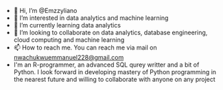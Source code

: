 - 👋 Hi, I’m @Emzzyliano
- 👀 I’m interested in data analytics and machine learning
- 🌱 I’m currently learning data analytics
- 💞️ I’m looking to collaborate on data analytics, database engineering, cloud computing and machine learning
- 📫 How to reach me. You can reach me via mail on nwachukwuemmanuel228@gmail.com
- I'm an R-programmer, an advanced SQL qurey writter and a bit of Python. I look forward in developing mastery of Python programming in the nearest future and willing to collaborate with anyone on any project
<!---
Emzzyliano/Emzzyliano is a ✨ special ✨ repository because its `README.md` (this file) appears on your GitHub profile.
You can click the Preview link to take a look at your changes.
--->
